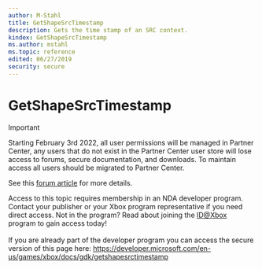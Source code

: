 ```yaml
---
author: M-Stahl
title: GetShapeSrcTimestamp
description: Gets the time stamp of an SRC context.
kindex: GetShapeSrcTimestamp
ms.author: mstahl
ms.topic: reference
edited: 06/27/2019
security: secure
---
```


# GetShapeSrcTimestamp
> [!IMPORTANT]
> Starting February 3rd 2022, all user permissions will be managed in Partner Center, any users that do not exist in the Partner Center user store will lose access to forums, secure documentation, and downloads. To maintain access all users should be migrated to Partner Center. <p></p>See this <a href="https://forums.xboxlive.com/articles/132187/breaking-change-user-access-for-forums-secure-docu.html">forum article</a> for more details.  

 Access to this topic requires membership in an NDA developer program. Contact your publisher or your Xbox program representative if you need direct access. Not in the program? Read about joining the <a href="https://www.xbox.com/Developers/id">ID@Xbox</a> program to gain access today!  <br/><br/>If you are already part of the developer program you can access the secure version of this page here: <a target="_blank" href="https://developer.microsoft.com/en-us/games/xbox/docs/gdk/getshapesrctimestamp">https://developer.microsoft.com/en-us/games/xbox/docs/gdk/getshapesrctimestamp</a>